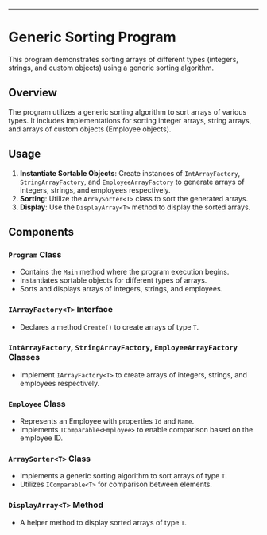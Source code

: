 
---
# Generic Sorting Program

This program demonstrates sorting arrays of different types (integers, strings, and custom objects) using a generic sorting algorithm.

## Overview

The program utilizes a generic sorting algorithm to sort arrays of various types. It includes implementations for sorting integer arrays, string arrays, and arrays of custom objects (Employee objects).

## Usage

1. **Instantiate Sortable Objects**: Create instances of `IntArrayFactory`, `StringArrayFactory`, and `EmployeeArrayFactory` to generate arrays of integers, strings, and employees respectively.
2. **Sorting**: Utilize the `ArraySorter<T>` class to sort the generated arrays.
3. **Display**: Use the `DisplayArray<T>` method to display the sorted arrays.

## Components

### `Program` Class

- Contains the `Main` method where the program execution begins.
- Instantiates sortable objects for different types of arrays.
- Sorts and displays arrays of integers, strings, and employees.

### `IArrayFactory<T>` Interface

- Declares a method `Create()` to create arrays of type `T`.

### `IntArrayFactory`, `StringArrayFactory`, `EmployeeArrayFactory` Classes

- Implement `IArrayFactory<T>` to create arrays of integers, strings, and employees respectively.

### `Employee` Class

- Represents an Employee with properties `Id` and `Name`.
- Implements `IComparable<Employee>` to enable comparison based on the employee ID.

### `ArraySorter<T>` Class

- Implements a generic sorting algorithm to sort arrays of type `T`.
- Utilizes `IComparable<T>` for comparison between elements.

### `DisplayArray<T>` Method

- A helper method to display sorted arrays of type `T`.

